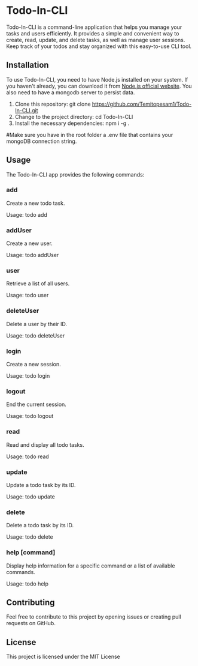 # Todo-In-CLI
Todo-In-CLI is a command-line application that helps you manage your tasks and users efficiently. It provides a simple and convenient way to create, read, update, and delete tasks, as well as manage user sessions. Keep track of your todos and stay organized with this easy-to-use CLI tool.
## Installation

To use Todo-In-CLI, you need to have Node.js installed on your system. If you haven't already, you can download it from [Node.js official website](https://nodejs.org/).
You also need to have a mongodb server to persist data.

1. Clone this repository:
   git clone https://github.com/Temitopesam1/Todo-In-CLI.git
2. Change to the project directory:
   cd Todo-In-CLI
3. Install the necessary dependencies:
   npm i -g .

#Make sure you have in the root folder a .env file that contains your mongoDB connection string.

## Usage

The Todo-In-CLI app provides the following commands:

### add

Create a new todo task.

Usage: todo add

### addUser

Create a new user.

Usage: todo addUser

### user

Retrieve a list of all users.

Usage: todo user

### deleteUser

Delete a user by their ID.

Usage: todo  deleteUser

### login

Create a new session.

Usage: todo login

### logout

End the current session.

Usage: todo logout

### read

Read and display all todo tasks.

Usage: todo read

### update

Update a todo task by its ID.

Usage: todo update

### delete

Delete a todo task by its ID.

Usage: todo delete

### help [command]

Display help information for a specific command or a list of available commands.

Usage: todo help


## Contributing

Feel free to contribute to this project by opening issues or creating pull requests on GitHub.

## License

This project is licensed under the MIT License
